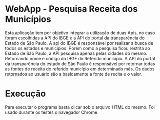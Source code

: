 # WebApp - Pesquisa Receita dos Municípios

Esta aplicação tem por objetivo integrar a utilização de duas Apis, no caso foram escolhidas a API do IBGE e a API
do portal da transparência do Estado de São Paulo. 
A api do IBGE é responsável por realizar a busca de todos os estados e municípios. Porém como a pesquisa ficou restrita 
ao Estado de São Paulo, a API pesquisa apenas pelas cidades do mesmo. Retornando nome e código do IBGE do Referido município.
A API do portal da transparência do estado de São Paulo é responsável por retornar todas as fontes de receita do referido
município em determinado mês. Os dados retornados ao usuário são a basicamente a fonte de recita e o valor.

# Execução

Para executar o programa basta clicar sob o arquivo HTML do mesmo. Foi usado durante os testes o navegador Chrome.


